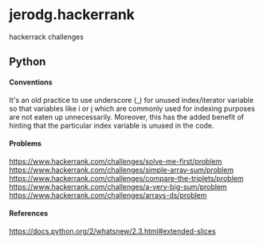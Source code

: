 # jerodg.hackerrank
hackerrack challenges

## Python
#### Conventions
It's an old practice to use underscore (_) for unused index/iterator 
variable so that variables like i or j which are commonly used 
for indexing purposes are not eaten up unnecessarily.
Moreover, this has the added benefit of hinting that the particular 
index variable is unused in the code.

#### Problems
https://www.hackerrank.com/challenges/solve-me-first/problem
https://www.hackerrank.com/challenges/simple-array-sum/problem
https://www.hackerrank.com/challenges/compare-the-triplets/problem
https://www.hackerrank.com/challenges/a-very-big-sum/problem
https://www.hackerrank.com/challenges/arrays-ds/problem

#### References
https://docs.python.org/2/whatsnew/2.3.html#extended-slices